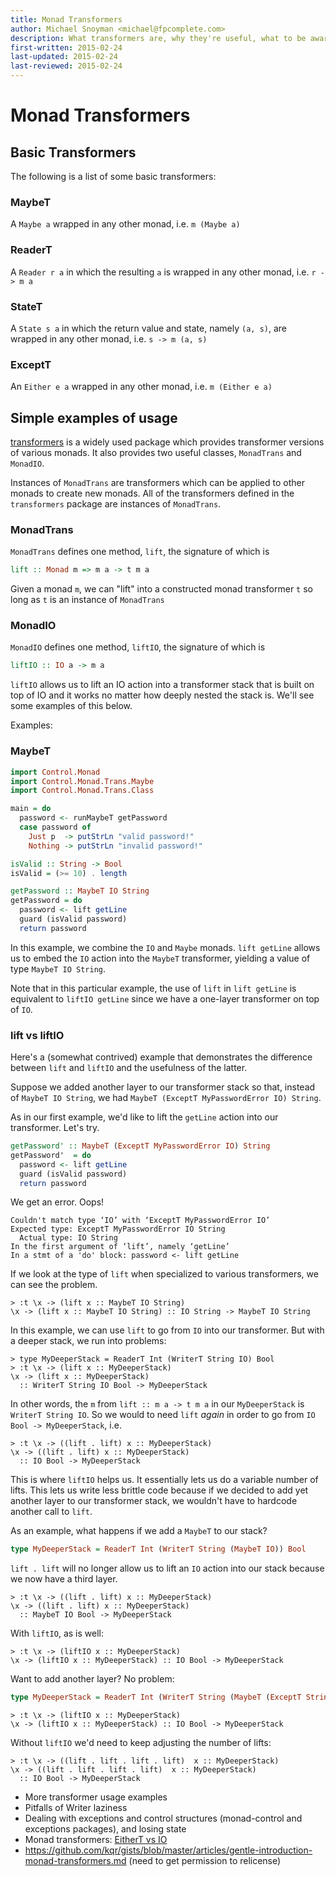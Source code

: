 ```yaml
---
title: Monad Transformers
author: Michael Snoyman <michael@fpcomplete.com>
description: What transformers are, why they're useful, what to be aware of
first-written: 2015-02-24
last-updated: 2015-02-24
last-reviewed: 2015-02-24
---
```


# Monad Transformers

## Basic Transformers 

The following is a list of some basic transformers:

### MaybeT

A `Maybe a` wrapped in any other monad, i.e. `m (Maybe a)`

### ReaderT

A `Reader r a` in which the resulting `a` is wrapped in any other monad, i.e. `r -> m a`

### StateT

A `State s a` in which the return value and state, namely `(a, s)`, are wrapped in any other monad, i.e. `s -> m (a, s)`

### ExceptT

An `Either e a` wrapped in any other monad, i.e. `m (Either e a)`

## Simple examples of usage

[transformers](https://www.stackage.org/package/transformers) is a widely used package which provides transformer versions of various monads. It also provides two useful classes, `MonadTrans` and `MonadIO`. 

Instances of `MonadTrans` are transformers which can be applied to other monads to create new monads. All of the transformers defined in the `transformers` package are instances of `MonadTrans`.  

### MonadTrans

`MonadTrans` defines one method, `lift`, the signature of which is 

```haskell
lift :: Monad m => m a -> t m a
```

Given a monad `m`, we can "lift" into a constructed monad transformer `t` so long as `t` is an instance of `MonadTrans`

### MonadIO

`MonadIO` defines one method, `liftIO`, the signature of which is 

```haskell
liftIO :: IO a -> m a
```

`liftIO` allows us to lift an IO action into a transformer stack that is built on top of IO and it works no matter how deeply nested the stack is. We'll see some examples of this below. 


Examples:

### MaybeT 

```haskell
import Control.Monad 
import Control.Monad.Trans.Maybe 
import Control.Monad.Trans.Class 

main = do 
  password <- runMaybeT getPassword
  case password of 
    Just p  -> putStrLn "valid password!"
    Nothing -> putStrLn "invalid password!"

isValid :: String -> Bool
isValid = (>= 10) . length

getPassword :: MaybeT IO String 
getPassword = do 
  password <- lift getLine
  guard (isValid password)
  return password 
```

In this example, we combine the `IO` and `Maybe` monads. `lift getLine` allows us to embed the `IO` action into the `MaybeT` transformer, yielding a value of type `MaybeT IO String`. 

Note that in this particular example, the use of `lift` in `lift getLine` is equivalent to `liftIO getLine` since we have a one-layer transformer on top of `IO`.

### lift vs liftIO

Here's a (somewhat contrived) example that demonstrates the difference between `lift` and `liftIO` and the usefulness of the latter.

Suppose we added another layer to our transformer stack so that, instead of `MaybeT IO String`, we had `MaybeT (ExceptT MyPasswordError IO) String`. 

As in our first example, we'd like to lift the `getLine` action into our transformer. Let's try.

```haskell
getPassword' :: MaybeT (ExceptT MyPasswordError IO) String 
getPassword'  = do 
  password <- lift getLine
  guard (isValid password)
  return password
```

We get an error. Oops!

```
Couldn't match type ‘IO’ with ‘ExceptT MyPasswordError IO’
Expected type: ExceptT MyPasswordError IO String
  Actual type: IO String
In the first argument of ‘lift’, namely ‘getLine’
In a stmt of a 'do' block: password <- lift getLine
```

If we look at the type of `lift` when specialized to various transformers, we can see the problem.

```
> :t \x -> (lift x :: MaybeT IO String)
\x -> (lift x :: MaybeT IO String) :: IO String -> MaybeT IO String
``` 

In this example, we can use `lift` to go from `IO` into our transformer. But with a deeper stack, we run into problems:

```
> type MyDeeperStack = ReaderT Int (WriterT String IO) Bool
> :t \x -> (lift x :: MyDeeperStack)
\x -> (lift x :: MyDeeperStack)
  :: WriterT String IO Bool -> MyDeeperStack
```

In other words, the `m` from `lift :: m a -> t m a` in our `MyDeeperStack` is `WriterT String IO`. So we would to need `lift` *again* in order to go from `IO Bool -> MyDeeperStack`, i.e.

```
> :t \x -> ((lift . lift) x :: MyDeeperStack)
\x -> ((lift . lift) x :: MyDeeperStack)
  :: IO Bool -> MyDeeperStack
```

This is where `liftIO` helps us. It essentially lets us do a variable number of lifts. This lets us write less brittle code because if we decided to add yet another layer to our transformer stack, we wouldn't have to hardcode another call to `lift`. 

As an example, what happens if we add a `MaybeT` to our stack?

```haskell
type MyDeeperStack = ReaderT Int (WriterT String (MaybeT IO)) Bool
```

`lift . lift` will no longer allow us to lift an `IO` action into our stack because we now have a third layer. 

```
> :t \x -> ((lift . lift) x :: MyDeeperStack)
\x -> ((lift . lift) x :: MyDeeperStack)
  :: MaybeT IO Bool -> MyDeeperStack
```

With `liftIO`, as is well:

```
> :t \x -> (liftIO x :: MyDeeperStack)
\x -> (liftIO x :: MyDeeperStack) :: IO Bool -> MyDeeperStack
```

Want to add another layer? No problem:

```haskell
type MyDeeperStack = ReaderT Int (WriterT String (MaybeT (ExceptT String IO))) Bool
```

```
> :t \x -> (liftIO x :: MyDeeperStack)
\x -> (liftIO x :: MyDeeperStack) :: IO Bool -> MyDeeperStack
```

Without `liftIO` we'd need to keep adjusting the number of lifts:

```
> :t \x -> ((lift . lift . lift . lift)  x :: MyDeeperStack)
\x -> ((lift . lift . lift . lift)  x :: MyDeeperStack)
  :: IO Bool -> MyDeeperStack
```

* More transformer usage examples
* Pitfalls of Writer laziness
* Dealing with exceptions and control structures (monad-control and exceptions packages), and losing state
* Monad transformers: [EitherT vs IO](http://stackoverflow.com/questions/25752900/exceptions-and-monad-transformers/25753497#25753497)
* https://github.com/kqr/gists/blob/master/articles/gentle-introduction-monad-transformers.md (need to get permission to relicense)
